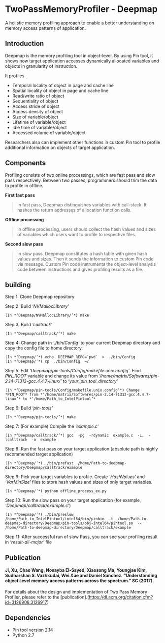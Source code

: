__TwoPassMemoryProfiler - Deepmap__
====================================
A holistic memory profiling approach to enable a better understanding on memory access patterns of application. 


Introduction
-------------
Deepmap is the memory profiling tool in object-level. By using Pin tool, it shows how target application accesses dynamically allocated variables and objects in granularity of instruction.

It profiles
 - Temporal locality of object in page and cache line
 - Spatial locality of object in page and cache line
 - Read/write ratio of object
 - Sequentiality of object
 - Access stride of object
 - Access density of object
 - Size of variable/object
 - Lifetime of variable/object
 - Idle time of variable/object
 - Accessed volume of variable/object

Researchers also can implement other functions in custom Pin tool to profile additional information on objects of target application.

Components
-----------
Profiling consists of two online processings, which are fast pass and slow pass respectively. Between two passes, programmers should trim the data to profile in offline.

__First fast pass__
> In fast pass, Deepmap distinguishes variables with call-stack. It hashes the return addresses of allocation function calls.

__Offline processing__
> In offline processing, users should collect the hash values and sizes of variables which users want to profile to respective files.

__Second slow pass__
> In slow pass, Deepmap constitutes a hash table with given hash values and sizes. Then it sends the information to custom Pin code via message. Custom Pin code instruments the object-level analysis code between instructions and gives profiling results as a file.


building
---------

Step 1: Clone Deepmap repository

Step 2: Build *‘NVMallocLibrary’*

    (In *‘Deepmap/NVMallocLibrary/’*) make

Step 3: Build *‘calltrack’*

    (In *‘Deepmap/calltrack/’*) make

Step 4: Change path in *'./bin/Config'* to your current Deepmap directory and copy the config file to home directory.

    (In *‘Deepmap/’*) echo  DEEPMAP_REPO=`pwd`  >  ./bin/Config
    (In *‘Deepmap/’*) cp  ./bin/Config  ~/

Step 5: Edit *'Deepmap/pin-tools/Config/makefile.unix.config'*. Find *PIN_ROOT* variable and change its value from *‘/home/matrix/Softwares/pin-2.14-71313-gcc.4.4.7-linux/’* to *‘your_pin_tool_directory’*

    (In *‘Deepmap/pin-tools/Config/makefile.unix.config’*) Change *PIN_ROOT* from *‘/home/matrix/Softwares/pin-2.14-71313-gcc.4.4.7-linux’* to *‘/home/Path_to_IntelPintool’*

Step 6: Build *‘pin-tools’*

    (In *‘Deepmap/pin-tools/’*) make

Step 7: (For example) Compile the *‘example.c’*

    (In *‘Deepmap/calltrack/’*) gcc  -pg  -rdynamic  example.c  -L.  -lcalltrack  -o  example

Step 8: Run the fast pass on your target application (absolute path is highly recommended target application)

    (In *‘Deepmap/’*) ./bin/prefast  /home/Path-to-deepmap-directory/Deepmap/calltrack/example

Step 9: Pick your target variables to profile. Create *‘HashValues’* and *‘VarMinSize’* files to store hash values and sizes of 
only target variables.

    (In *‘Deepmap/’*) python offline_process_ex.py

Step 10: Run the slow pass on your target application (for example, *‘Deepmap/calltrack/example.c’*)

    (In *‘Deepmap/’*) ./bin/preslow  /home/Path_to_IntelPintool/intel64/bin/pinbin  -t  /home/Path-to-deepmap-directory/Deepmap/pin-tools/obj-intel64/pintool.so  --  /home/Path-to-deepmap-directory/Deepmap/calltrack/example

Step 11: After successful run of slow Pass, you can see your profiling result in *‘result-all-major’* file


Publication
------------
#### Ji, Xu, Chao Wang, Nosayba El-Sayed, Xiaosong Ma, Youngjae Kim, Sudharshan S. Vazhkudai, Wei Xue and Daniel Sánchez. “Understanding object-level memory access patterns across the spectrum.” SC (2017).
For details about the design and implementation of Two Pass Memory Profiler, please refer to the [publication].(https://dl.acm.org/citation.cfm?id=3126908.3126917)


Dependencies
-------------

  - Pin tool version 2.14
  - Python 2.7

